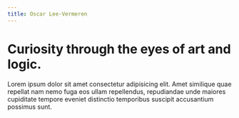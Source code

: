 ```yaml
---
title: Oscar Lee-Vermeren
---
```


# Curiosity through the eyes of art and logic.

Lorem ipsum dolor sit amet consectetur adipisicing elit. Amet similique quae repellat nam nemo fuga eos ullam repellendus, repudiandae unde maiores cupiditate tempore eveniet distinctio temporibus suscipit accusantium possimus sunt.

